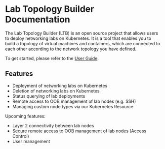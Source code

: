 # Lab Topology Builder Documentation

The Lab Topology Builder (LTB) is an open source project that allows users to deploy networking labs on Kubernetes. It is a tool that enables you to build a topology of virtual machines and containers, which are connected to each other according to the network topology you have defined.

To get started, please refer to the [User Guide](user-guide.md).

## Features

- Deployment of networking labs on Kubernetes
- Deletion of networking labs on Kubernetes
- Status querying of lab deployments
- Remote access to OOB management of lab nodes (e.g. SSH)
- Managing custom node types via our Kubernetes Resource

Upcoming features:

- Layer 2 connectivity between lab nodes
- Secure remote access to OOB management of lab nodes (Access Control)
- User management
